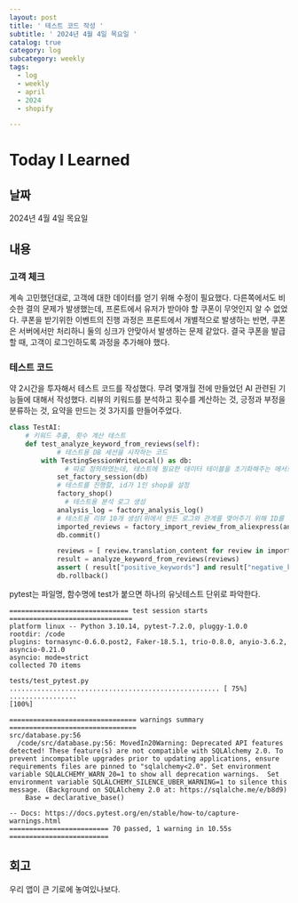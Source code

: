 ```yaml
---
layout: post
title: ' 테스트 코드 작성 '
subtitle: ' 2024년 4월 4일 목요일 '
catalog: true
category: log
subcategory: weekly
tags:
  - log
  - weekly
  - april
  - 2024
  - shopify

---
```


# Today I Learned

## 날짜

2024년 4월 4일 목요일

## 내용

### 고객 체크

계속 고민했던대로, 고객에 대한 데이터를 얻기 위해 수정이 필요했다. 다른쪽에서도 비슷한 결의 문제가 발생했는데, 프론트에서 유저가 받아야 할 쿠폰이 무엇인지 알 수 없었다. 쿠폰을 받기위한 이벤트의 진행 과정은 프론트에서 개별적으로 발생하는 반면, 쿠폰은 서버에서만 처리하니 둘의 싱크가 안맞아서 발생하는 문제 같았다. 결국 쿠폰을 발급할 때, 고객이 로그인하도록 과정을 추가해야 했다.

### 테스트 코드

약 2시간을 투자해서 테스트 코드를 작성했다. 무려 몇개월 전에 만들었던 AI 관련된 기능들에 대해서 작성했다. 리뷰의 키워드를 분석하고 횟수를 계산하는 것, 긍정과 부정을 분류하는 것, 요약을 만드는 것 3가지를 만들어주었다.

 

```python
class TestAI:
    # 키워드 추출, 횟수 계산 테스트
    def test_analyze_keyword_from_reviews(self):
		    # 테스트용 DB 세션을 시작하는 코드
        with TestingSessionWriteLocal() as db:
	          # 따로 정의하였는데, 테스트에 필요한 데이터 테이블을 초기화해주는 메서드
            set_factory_session(db)
            # 테스트를 진행할, id가 1인 shop을 설정
            factory_shop()
	          # 테스트용 분석 로그 생성
            analysis_log = factory_analysis_log()
            # 테스트용 리뷰 10개 생성(위에서 만든 로그와 관계를 맺어주기 위해 ID를 삽입함)
            imported_reviews = factory_import_review_from_aliexpress(analysis_log_id = analysis_log.id)
            db.commit()

            reviews = [ review.translation_content for review in imported_reviews ]
            result = analyze_keyword_from_reviews(reviews)
            assert ( result["positive_keywords"] and result["negative_keywords"] )
            db.rollback()
```

pytest는 파일명, 함수명에 test가 붙으면 하나의 유닛테스트 단위로 파악한다.

```
============================== test session starts ===============================
platform linux -- Python 3.10.14, pytest-7.2.0, pluggy-1.0.0
rootdir: /code
plugins: tornasync-0.6.0.post2, Faker-18.5.1, trio-0.8.0, anyio-3.6.2, asyncio-0.21.0
asyncio: mode=strict
collected 70 items                                                               

tests/test_pytest.py ..................................................... [ 75%]
.................                                                          [100%]

================================ warnings summary ================================
src/database.py:56
  /code/src/database.py:56: MovedIn20Warning: Deprecated API features detected! These feature(s) are not compatible with SQLAlchemy 2.0. To prevent incompatible upgrades prior to updating applications, ensure requirements files are pinned to "sqlalchemy<2.0". Set environment variable SQLALCHEMY_WARN_20=1 to show all deprecation warnings.  Set environment variable SQLALCHEMY_SILENCE_UBER_WARNING=1 to silence this message. (Background on SQLAlchemy 2.0 at: https://sqlalche.me/e/b8d9)
    Base = declarative_base()

-- Docs: https://docs.pytest.org/en/stable/how-to/capture-warnings.html
========================= 70 passed, 1 warning in 10.55s =========================
```

## 회고

우리 앱이 큰 기로에 놓여있나보다.